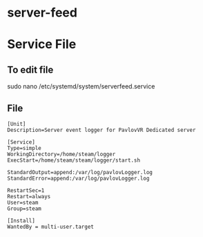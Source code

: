 # server-feed

# Service File
## To edit file
sudo nano /etc/systemd/system/serverfeed.service
## File
```
[Unit]
Description=Server event logger for PavlovVR Dedicated server

[Service]
Type=simple
WorkingDirectory=/home/steam/logger
ExecStart=/home/steam/steam/logger/start.sh

StandardOutput=append:/var/log/pavlovLogger.log
StandardError=append:/var/log/pavlovLogger.log

RestartSec=1
Restart=always
User=steam
Group=steam

[Install]
WantedBy = multi-user.target
```
